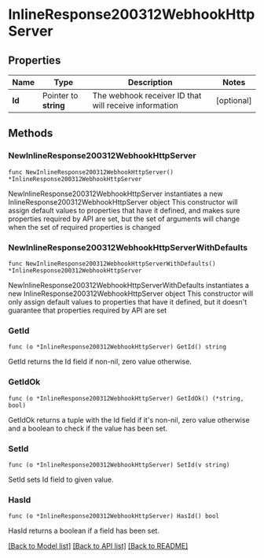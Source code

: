 # InlineResponse200312WebhookHttpServer

## Properties

Name | Type | Description | Notes
------------ | ------------- | ------------- | -------------
**Id** | Pointer to **string** | The webhook receiver ID that will receive information | [optional] 

## Methods

### NewInlineResponse200312WebhookHttpServer

`func NewInlineResponse200312WebhookHttpServer() *InlineResponse200312WebhookHttpServer`

NewInlineResponse200312WebhookHttpServer instantiates a new InlineResponse200312WebhookHttpServer object
This constructor will assign default values to properties that have it defined,
and makes sure properties required by API are set, but the set of arguments
will change when the set of required properties is changed

### NewInlineResponse200312WebhookHttpServerWithDefaults

`func NewInlineResponse200312WebhookHttpServerWithDefaults() *InlineResponse200312WebhookHttpServer`

NewInlineResponse200312WebhookHttpServerWithDefaults instantiates a new InlineResponse200312WebhookHttpServer object
This constructor will only assign default values to properties that have it defined,
but it doesn't guarantee that properties required by API are set

### GetId

`func (o *InlineResponse200312WebhookHttpServer) GetId() string`

GetId returns the Id field if non-nil, zero value otherwise.

### GetIdOk

`func (o *InlineResponse200312WebhookHttpServer) GetIdOk() (*string, bool)`

GetIdOk returns a tuple with the Id field if it's non-nil, zero value otherwise
and a boolean to check if the value has been set.

### SetId

`func (o *InlineResponse200312WebhookHttpServer) SetId(v string)`

SetId sets Id field to given value.

### HasId

`func (o *InlineResponse200312WebhookHttpServer) HasId() bool`

HasId returns a boolean if a field has been set.


[[Back to Model list]](../README.md#documentation-for-models) [[Back to API list]](../README.md#documentation-for-api-endpoints) [[Back to README]](../README.md)



